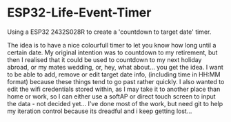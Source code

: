 # ESP32-Life-Event-Timer
Using a ESP32 2432S028R to create a 'countdown to target date' timer.

The idea is to have a nice colourfull timer to let you know how long until a certain date. My original intention was to countdown to my retirement, but then I realised that it could be used to countdown to my next holiday abroad, or my mates wedding, or, hey, what about... you get the idea.
I want to be able to add, remove or edit target date info, (including time in HH:MM format) because these things tend to go past rather quickly.
I also wanted to edit the wifi credentials stored within, as I may take it to another place than home or work, so I can either use a softAP or direct touch screen to input the data - not decided yet...
I've done most of the work, but need git to help my iteration control because its dreadful and i keep getting lost...

